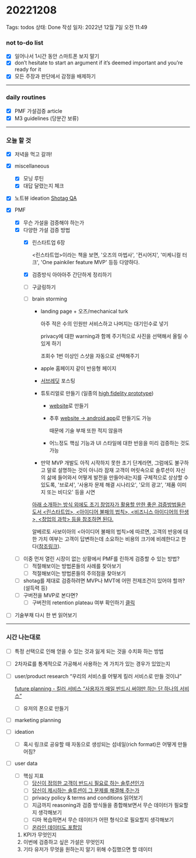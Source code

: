 # 20221208

Tags: todos
상태: Done
작성 일자: 2022년 12월 7일 오전 11:49

### not to-do list

- [x]  일어나서 1시간 동안 스마트폰 보지 말기
- [x]  don’t hesitate to start an argument if it’s deemed important and you’re ready for it
- [x]  모든 주장과 판단에서 감정을 배제하기

---

### daily routines

- [x]  PMF 가설검증 article
- [x]  M3 guidelines (당분간 보류)

---

### 오늘 할 것

- [x]  저녁을 먹고 갈까!
- [x]  miscellaneous
    - [x]  모닝 루틴
    - [x]  대답 달렸는지 체크
    
    [](https://www.figma.com/file/Br8LM0DLidEqe1fU2b3h7H?node-id=1:354#323287849)
    
- [x]  노트뷰 ideation [Shotag QA](20221207-MiNER%200a3a4b3a6ddd4fb7a24f1c81048f2cf9.md)
- [x]  PMF
    - [x]  무슨 가설을 검증해야 하는가
    - [x]  다양한 가설 검증 방법
        - [x]  린스타트업 6장
            
            <린스타트업>이라는 책을 보면, '오즈의 마법사', '컨시어지', '미케니컬 터크', 'One painkiler feature MVP' 등등 다양하다.
            
        - [x]  검증방식 아아아주 간단하게 정리하기
        - [ ]  구글링하기
        - [ ]  brain storming
            - landing page + 오즈/mechanical turk
                
                아주 적은 수의 인원만 서비스하고 나머지는 대기인수로 넣기
                
                privacy에 대한 warning과 함께 주기적으로 사진을 선택해서 올릴 수 있게 하기
                
                조회수 1번 이상인 스샷을 자동으로 선택해주기
                
            - apple 홈페이지 같이 반응형 페이지
            - [서브레딧](https://www.reddit.com/subreddits/) 포스팅
            - 튜토리얼로 만들기 (일종의 [high fidelity prototype](https://www.usability.gov/how-to-and-tools/methods/prototyping.html))
                - [website](https://medium.com/bcgdv-engineering/building-a-full-stack-web-app-in-kotlin-af8e8fe1f5dc)로 만들기
                - 추후 [website → android app](https://www.youtube.com/watch?v=mx0_1wLEUi8)로 만들기도 가능
                    
                    때문에 기술 부채 또한 적지 않을까
                    
                - 어느정도 핵심 기능과 UI 스타일에 대한 반응을 미리 검증하는 것도 가능
            
            - 만약 MVP 개발도 아직 시작하지 못한 초기 단계라면, 그럼에도 불구하고 말로 설명하는 것이 아니라 잠재 고객이 머릿속으로 솔루션이 자신의 삶에 들어와서 어떻게 발전을 만들어내는지를 구체적으로 상상할 수 있도록, '브로셔', '사용자 문제 해결 시나리오', '모의 광고', '제품 이미지 또는 비디오' 등을 시연
            
            [아래 소개하는 방식 외에도 초기 창업자가 활용할 만한 좋은 검증방법들은 도서 <린스타트업>, <아이디어 불패의 법칙>, <비즈니스 아이디어의 탄생>, <창업의 과학> 등을 참조하면 된다.](https://acquiredentrepreneur.tistory.com/63)
            
            알베르토 사보이아의 <아이디어 불패의 법칙>에 따르면, 고객의 반응에 대한 가치 여부는 고객이 답변하는데 소요하는 비용의 크기에 비례한다고 한다([참조링크](https://acquiredentrepreneur.tistory.com/19)).
            
    - [ ]  이중 먼저 열린 시장이 없는 상황에서 PMF를 린하게 검증할 수 있는 방법?
        - [ ]  적절해보이는 방법론들의 사례를 찾아보기
        - [ ]  적절해보이는 방법론들의 주의점을 찾아보기
    - [ ]  shotag를 제대로 검증하려면 MVP나 MVT에 어떤 전제조건이 있어야 할까? (설득력 등)
    - [ ]  구버전을 MVP로 본다면?
        - [ ]  구버전의 retention plateau 여부 확인하기 [클릭](https://playinpap.github.io/retention-plateau/#%EC%96%B4%EB%8A%90-%EC%88%98%EC%A4%80%EC%9D%98-retention%EC%97%90%EC%84%9C-pmf%EB%A5%BC-%EC%B0%BE%EC%95%98%EB%8B%A4%EA%B3%A0-%ED%8C%90%EB%8B%A8%ED%95%A0-%EC%88%98-%EC%9E%88%EC%9D%84%EA%B9%8C)
- [ ]  기술부채 다시 한 번 읽어보기

---

### 시간 나는대로

- [ ]  특정 선택으로 인해 얻을 수 있는 것과 잃게 되는 것을 수치화 하는 방법
- [ ]  2차자료를 통계적으로 가공해서 사용하는 게 가치가 있는 경우가 있었는지
- [ ]  user/product research “우리의 서비스를 어떻게 킬러 서비스로 만들 것이냐”
    
    [future planning - 킬러 서비스 “사용자가 매일 반드시 써야만 하는 단 하나의 서비스”](%F0%9F%91%A8%E2%80%8D%F0%9F%92%BBuse%20case%20research%20b9e3423e540c4656902d2bd9efb23bc9.md)
    
    - [ ]  유저의 폰으로 만들기
- [ ]  marketing planning
- [ ]  ideation
    - [ ]  혹시 링크로 공유할 때 자동으로 생성되는 섬네일(rich format)은 어떻게 만들어짐?
- [ ]  user data
    - [ ]  핵심 지표
        - [ ]  [당신이 정의한 고객이 반드시 필요로 하는 솔루션인가](%E1%84%85%E1%85%B5%E1%86%AB%E1%84%89%E1%85%B3%E1%84%90%E1%85%A1%E1%84%90%E1%85%B3%E1%84%8B%E1%85%A5%E1%86%B8%20%E1%84%8B%E1%85%B5%E1%84%92%E1%85%A2%E1%84%8B%E1%85%AA%20Case%20Study%2031b47ccd901a441289f29db771f4e143.md)
        - [ ]  [당신이 제시하는 솔루션이 그 문제를 해결해 주는가](%E1%84%85%E1%85%B5%E1%86%AB%E1%84%89%E1%85%B3%E1%84%90%E1%85%A1%E1%84%90%E1%85%B3%E1%84%8B%E1%85%A5%E1%86%B8%20%E1%84%8B%E1%85%B5%E1%84%92%E1%85%A2%E1%84%8B%E1%85%AA%20Case%20Study%2031b47ccd901a441289f29db771f4e143.md)
        - [ ]  privacy policy & terms and conditions 읽어보기
        - [ ]  지금까지 reasoning과 검증 방식들을 종합해보면서 무슨 데이터가 필요할지 생각해보기
        - [ ]  디마 복습하면서 무슨 데이터가 어떤 형식으로 필요할지 생각해보기
        - [ ]  [온라인 데이터도 포함임](User%20data%20logging%E2%9C%85%209410783b40ea4c7ea4992af596f67f93.md)
    1. KPI가 무엇인지
    2. 이번에 검증하고 싶은 가설은 무엇인지
    3. 기타 유저가 무엇을 원하는지 알기 위해 수집했으면 할 데이터